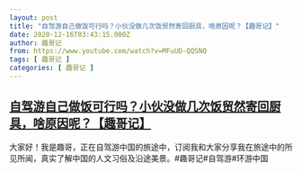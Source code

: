 ```yaml
---
layout: post
title: "自驾游自己做饭可行吗？小伙没做几次饭贸然寄回厨具，啥原因呢？【趣哥记】"
date: 2020-12-16T03:43:15.000Z
author: 趣哥记
from: https://www.youtube.com/watch?v=MFuUD-QQSNQ
tags: [ 趣哥记 ]
categories: [ 趣哥记 ]
---
```

<!--1608090195000-->
[自驾游自己做饭可行吗？小伙没做几次饭贸然寄回厨具，啥原因呢？【趣哥记】](https://www.youtube.com/watch?v=MFuUD-QQSNQ)
------

<div>
大家好！我是趣哥，正在自驾游中国的旅途中，订阅我和大家分享我在旅途中的所见所闻，真实了解中国的人文习俗及沿途美景。#趣哥记#自驾游#环游中国
</div>
